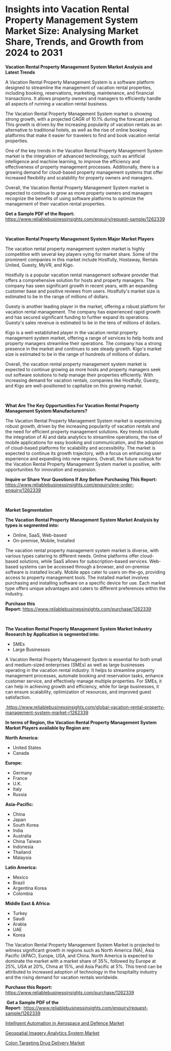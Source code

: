 <p><h1>Insights into Vacation Rental Property Management System Market Size: Analysing Market Share, Trends, and Growth from 2024 to 2031</h1></p><p><strong>Vacation Rental Property Management System Market Analysis and Latest Trends</strong></p>
<p><p>A Vacation Rental Property Management System is a software platform designed to streamline the management of vacation rental properties, including booking, reservations, marketing, maintenance, and financial transactions. It allows property owners and managers to efficiently handle all aspects of running a vacation rental business.</p><p>The Vacation Rental Property Management System market is showing strong growth, with a projected CAGR of 10.1% during the forecast period. This growth is driven by the increasing popularity of vacation rentals as an alternative to traditional hotels, as well as the rise of online booking platforms that make it easier for travelers to find and book vacation rental properties.</p><p>One of the key trends in the Vacation Rental Property Management System market is the integration of advanced technology, such as artificial intelligence and machine learning, to improve the efficiency and effectiveness of property management processes. Additionally, there is a growing demand for cloud-based property management systems that offer increased flexibility and scalability for property owners and managers.</p><p>Overall, the Vacation Rental Property Management System market is expected to continue to grow as more property owners and managers recognize the benefits of using software platforms to optimize the management of their vacation rental properties.</p></p>
<p><strong>Get a Sample PDF of the Report:&nbsp;</strong> <a href="https://www.reliablebusinessinsights.com/enquiry/request-sample/1262339">https://www.reliablebusinessinsights.com/enquiry/request-sample/1262339</a></p>
<p>&nbsp;</p>
<p><strong>Vacation Rental Property Management System Major Market Players</strong></p>
<p><p>The vacation rental property management system market is highly competitive with several key players vying for market share. Some of the prominent companies in this market include Hostfully, Hostaway, Rentals United, Guesty, MyVR, and Kigo.</p><p>Hostfully is a popular vacation rental management software provider that offers a comprehensive solution for hosts and property managers. The company has seen significant growth in recent years, with an expanding customer base and positive reviews from users. Hostfully's market size is estimated to be in the range of millions of dollars.</p><p>Guesty is another leading player in the market, offering a robust platform for vacation rental management. The company has experienced rapid growth and has secured significant funding to further expand its operations. Guesty's sales revenue is estimated to be in the tens of millions of dollars.</p><p>Kigo is a well-established player in the vacation rental property management system market, offering a range of services to help hosts and property managers streamline their operations. The company has a strong presence in the market and continues to see steady growth. Kigo's market size is estimated to be in the range of hundreds of millions of dollars.</p><p>Overall, the vacation rental property management system market is expected to continue growing as more hosts and property managers seek out software solutions to help manage their properties efficiently. With increasing demand for vacation rentals, companies like Hostfully, Guesty, and Kigo are well-positioned to capitalize on this growing market.</p></p>
<p>&nbsp;</p>
<p><strong>What Are The Key Opportunities For Vacation Rental Property Management System Manufacturers?</strong></p>
<p><p>The Vacation Rental Property Management System market is experiencing robust growth, driven by the increasing popularity of vacation rentals and the need for efficient property management solutions. Key trends include the integration of AI and data analytics to streamline operations, the rise of mobile applications for easy booking and communication, and the adoption of cloud-based platforms for scalability and accessibility. The market is expected to continue its growth trajectory, with a focus on enhancing user experience and expanding into new regions. Overall, the future outlook for the Vacation Rental Property Management System market is positive, with opportunities for innovation and expansion.</p></p>
<p><strong>Inquire or Share Your Questions If Any Before Purchasing This Report:</strong> <a href="https://www.reliablebusinessinsights.com/enquiry/pre-order-enquiry/1262339">https://www.reliablebusinessinsights.com/enquiry/pre-order-enquiry/1262339</a></p>
<p>&nbsp;</p>
<p><strong>Market Segmentation</strong></p>
<p><strong>The Vacation Rental Property Management System Market Analysis by types is segmented into:</strong></p>
<p><ul><li>Online, SaaS, Web-based</li><li>On-premise, Mobile, Installed</li></ul></p>
<p><p>The vacation rental property management system market is diverse, with various types catering to different needs. Online platforms offer cloud-based solutions, while SaaS allows for subscription-based services. Web-based systems can be accessed through a browser, and on-premise software is installed locally. Mobile apps cater to users on-the-go, providing access to property management tools. The installed market involves purchasing and installing software on a specific device for use. Each market type offers unique advantages and caters to different preferences within the industry.</p></p>
<p><strong>Purchase this Report:&nbsp;</strong><a href="https://www.reliablebusinessinsights.com/purchase/1262339">https://www.reliablebusinessinsights.com/purchase/1262339</a></p>
<p>&nbsp;</p>
<p><strong>The Vacation Rental Property Management System Market Industry Research by Application is segmented into:</strong></p>
<p><ul><li>SMEs</li><li>Large Businesses</li></ul></p>
<p><p>A Vacation Rental Property Management System is essential for both small and medium-sized enterprises (SMEs) as well as large businesses operating in the vacation rental industry. It helps to streamline property management processes, automate booking and reservation tasks, enhance customer service, and effectively manage multiple properties. For SMEs, it can help in achieving growth and efficiency, while for large businesses, it can ensure scalability, optimization of resources, and improved guest satisfaction.</p></p>
<p><a href="https://www.reliablebusinessinsights.com/global-vacation-rental-property-management-system-market-r1262339">&nbsp;https://www.reliablebusinessinsights.com/global-vacation-rental-property-management-system-market-r1262339</a></p>
<p><strong>In terms of Region, the Vacation Rental Property Management System Market Players available by Region are:</strong></p>
<p>
    <p> <strong> North America: </strong>
        <ul>
            <li>United States</li>
            <li>Canada</li>
        </ul>
        </p> 
    <p> <strong> Europe: </strong>
        <ul>
            <li>Germany</li>
            <li>France</li>
            <li>U.K.</li>
            <li>Italy</li>
            <li>Russia</li>
        </ul>
        </p> 
    <p> <strong> Asia-Pacific: </strong>
        <ul>
            <li>China</li>
            <li>Japan</li>
            <li>South Korea</li>
            <li>India</li>
            <li>Australia</li>
            <li>China Taiwan</li>
            <li>Indonesia</li>
            <li>Thailand</li>
            <li>Malaysia</li>
        </ul>
        </p> 
    <p> <strong> Latin America: </strong>
        <ul>
            <li>Mexico</li>
            <li>Brazil</li>
            <li>Argentina Korea</li>
            <li>Colombia</li>
        </ul>
        </p> 
    <p> <strong> Middle East & Africa: </strong>
        <ul>
            <li>Turkey</li>
            <li>Saudi</li>
            <li>Arabia</li>
            <li>UAE</li>
            <li>Korea</li>
        </ul>
    </p>
    </p>
<p><p>The Vacation Rental Property Management System Market is projected to witness significant growth in regions such as North America (NA), Asia Pacific (APAC), Europe, USA, and China. North America is expected to dominate the market with a market share of 35%, followed by Europe at 25%, USA at 20%, China at 15%, and Asia Pacific at 5%. This trend can be attributed to increased adoption of technology in the hospitality industry and the rising demand for vacation rentals worldwide.</p></p>
<p><strong>Purchase this Report: </strong><a href="https://www.reliablebusinessinsights.com/purchase/1262339">https://www.reliablebusinessinsights.com/purchase/1262339</a></p>
<p>&nbsp;<strong>Get a Sample PDF of the Report:&nbsp;&nbsp;</strong><a href="https://www.reliablebusinessinsights.com/enquiry/request-sample/1262339">https://www.reliablebusinessinsights.com/enquiry/request-sample/1262339</a></p>
<p><strong></strong></p>
<p><p><a href="https://github.com/singletonthaxterkelliehr2df/Market-Research-Report-List-3/blob/main/intelligent-automation-in-aerospace-and-defence-market.md">Intelligent Automation in Aerospace and Defence Market</a></p><p><a href="https://github.com/kosella/Market-Research-Report-List-4/blob/main/geospatial-imagery-analytics-system-market.md">Geospatial Imagery Analytics System Market</a></p><p><a href="https://github.com/kufem1/Market-Research-Report-List-3/blob/main/colon-targeting-drug-delivery-market.md">Colon Targeting Drug Delivery Market</a></p></p>